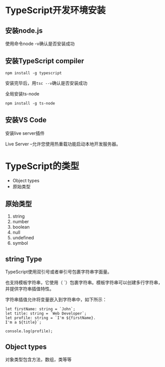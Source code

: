 # TypeScript开发环境安装

## 安装node.js

使用命令node -v确认是否安装成功

## 安装TypeScript compiler

`npm install -g typescript`

安装完毕后，用`tsc --v`确认是否安装成功

全局安装ts-node 

`npm install -g ts-node`

## 安装VS Code

安装live server插件

Live Server –允许您使用热重载功能启动本地开发服务器。

# TypeScript的类型

* Object types 
* 原始类型

## 原始类型

1. string
2. number
3. boolean
4. null
5. undefined
6. symbol

## string Type

TypeScript使用双引号或者单引号包裹字符串字面量。

也支持模板字符串，它使用（ `）包裹字符串。模板字符串可以创建多行字符串，并提供字符串插值特性。

字符串插值允许将变量嵌入到字符串中，如下所示：

```
let firstName: string = `John`;
let title: string = `Web Developer`;
let profile: string = `I'm ${firstName}. 
I'm a ${title}`;

console.log(profile);
```

## Object types

对象类型包含方法，数组，类等等



